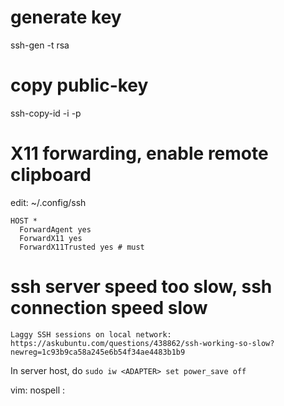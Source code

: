 # generate key
ssh-gen -t rsa

# copy public-key
ssh-copy-id -i <my-public-key> -p <port> <Destination>


# X11 forwarding, enable remote clipboard
edit: ~/.config/ssh
```
HOST *
  ForwardAgent yes
  ForwardX11 yes
  ForwardX11Trusted yes # must
```

# ssh server speed too slow, ssh connection speed slow
    Laggy SSH sessions on local network: https://askubuntu.com/questions/438862/ssh-working-so-slow?newreg=1c93b9ca58a245e6b54f34ae4483b1b9
In server host, do
`sudo iw <ADAPTER> set power_save off`

vim: nospell :
